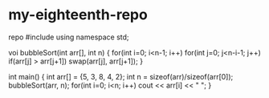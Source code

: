 # my-eighteenth-repo
repo
#include <iostream>
using namespace std;

voi bubbleSort(int arr[], int n) {
    for(int i=0; i<n-1; i++)
        for(int j=0; j<n-i-1; j++)
            if(arr[j] > arr[j+1])
                swap(arr[j], arr[j+1]);
}

int main() {
    int arr[] = {5, 3, 8, 4, 2};
    int n = sizeof(arr)/sizeof(arr[0]);
    bubbleSort(arr, n);
    for(int i=0; i<n; i++) cout << arr[i] << " ";
}
